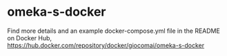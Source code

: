 # omeka-s-docker
Find more details and an example docker-compose.yml file in the README on Docker Hub, https://hub.docker.com/repository/docker/giocomai/omeka-s-docker
